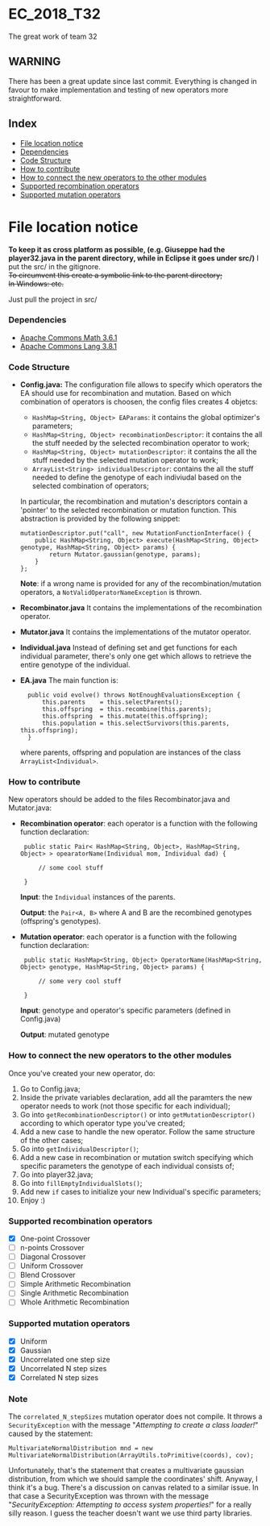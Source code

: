 # EC_2018_T32
The great work of team 32

## WARNING 
 There has been a great update since last commit. Everything is changed in favour to make implementation and testing of new operators more straightforward.

## Index

 - [File location notice](#file-location-notice)
 - [Dependencies](#dependencies)
 - [Code Structure](#code-structure)
 - [How to contribute](#how-to-contribute)
 - [How to connect the new operators to the other modules](#how-to-connect-the-new-operators-to-the-other-modules)
 - [Supported recombination operators](#supported-recombination-operators)
 - [Supported mutation operators](#supported-mutation-operators)

# File location notice
**To keep it as cross platform as possible, (e.g. Giuseppe had the player32.java in the parent directory, while in Eclipse it goes under src/)** I put the src/ in the gitignore.  
~~To circumvent this create a symbolic link to the parent directory;~~  
~~In Windows: etc.~~  

Just pull the project in src/



### Dependencies
 - [Apache Commons Math 3.6.1](http://commons.apache.org/proper/commons-math/)
 - [Apache Commons Lang 3.8.1](https://commons.apache.org/proper/commons-lang/download_lang.cgi)

### Code Structure
 - **Config.java:** The configuration file allows to specify which operators the EA should use for recombination and mutation. Based on which combination of operators is choosen, the config files creates 4 objetcs:
   - `HashMap<String, Object> EAParams`: it contains the global optimizer's parameters;
   - `HashMap<String, Object> recombinationDescriptor`: it contains the all the stuff needed by the selected recombination operator to work;
   - `HashMap<String, Object> mutationDescriptor`: it contains the all the stuff needed by the selected mutation operator to work;
   - `ArrayList<String> individualDescriptor`: contains the all the stuff needed to define the genotype of each indiviudal based on the selected combination of operators;

   In particular, the recombination and mutation's descriptors contain a 'pointer' to the selected recombination or mutation function. This abstraction is provided by the following snippet:

       mutationDescriptor.put("call", new MutationFunctionInterface() {
           public HashMap<String, Object> execute(HashMap<String, Object> genotype, HashMap<String, Object> params) {
               return Mutator.gaussian(genotype, params);
           }
       };

	**Note**: if a wrong name is provided for any of the recombination/mutation operators, a `NotValidOperatorNameException` is thrown.

- **Recombinator.java** It contains the implementations of the recombination operator.
- **Mutator.java** It contains the implementations of the mutator operator.
- **Individual.java** Instead of defining set and get functions for each individual parameter, there's only one get which allows to retrieve the entire genotype of the individual.
- **EA.java** The main function is:

		public void evolve() throws NotEnoughEvaluationsException {
			this.parents    = this.selectParents();
			this.offspring  = this.recombine(this.parents);
			this.offspring  = this.mutate(this.offspring);
			this.population = this.selectSurvivors(this.parents, this.offspring);
		}

	where parents, offspring and population are instances of the class `ArrayList<Individual>`.

### How to contribute
New operators should be added to the files Recombinator.java and Mutator.java:

 - **Recombination operator**: each operator is a function with the following function declaration:

		public static Pair< HashMap<String, Object>, HashMap<String, Object> > opearatorName(Individual mom, Individual dad) {

			// some cool stuff

		}

	**Input**: the `Individual` instances of the parents.
	
	**Output**: the `Pair<A, B>` where A and B are the recombined genotypes (offspring's genotypes).

 - **Mutation operator**: each operator is a function with the following function declaration:

		public static HashMap<String, Object> OperatorName(HashMap<String, Object> genotype, HashMap<String, Object> params) { 

			// some very cool stuff

		}

	**Input**: genotype and operator's specific parameters (defined in Config.java)

	**Output**: mutated genotype

### How to connect the new operators to the other modules
Once you've created your new operator, do:

1. Go to Config.java;
2. Inside the private variables declaration, add all the paramters the new operator needs to work (not those specific for each individual);
3. Go into `getRecombinationDescriptor()` or into `getMutationDescriptor()` according to which operator type you've created;
4. Add a new case to handle the new operator. Follow the same structure of the other cases;
5. Go into `getIndividualDescriptor()`;
6. Add a new case in recombination or mutation switch specifying which specific parameters the genotype of each individual consists of;
7. Go into player32.java;
8. Go into `fillEmptyIndividualSlots()`;
9. Add new `if` cases to initialize your new Individual's specific parameters;
10. Enjoy :)

### Supported recombination operators

 - [x] One-point Crossover
 - [ ] n-points Crossover
 - [ ] Diagonal Crossover
 - [ ] Uniform Crossover
 - [ ] Blend Crossover
 - [ ] Simple Arithmetic Recombination
 - [ ] Single Arithmetic Recombination 
 - [ ] Whole Arithmetic Recombination

### Supported mutation operators

 - [x] Uniform
 - [x] Gaussian
 - [x] Uncorrelated one step size
 - [x] Uncorrelated N step sizes
 - [x] Correlated N step sizes

 ### Note
 The `correlated_N_stepSizes` mutation operator does not compile. It throws a `SecurityException` with the message "*Attempting to create a class loader!*" caused by the statement:

	MultivariateNormalDistribution mnd = new MultivariateNormalDistribution(ArrayUtils.toPrimitive(coords), cov);

Unfortunately, that's the statement that creates a multivariate gaussian distribution, from which we should sample the coordinates' shift. Anyway, I think it's a bug. There's a discussion on canvas related to a similar issue. In that case a SecurityException was thrown with the message "*SecurityException: Attempting to access system properties!*" for a really silly reason. I guess the teacher doesn't want we use third party libraries.
